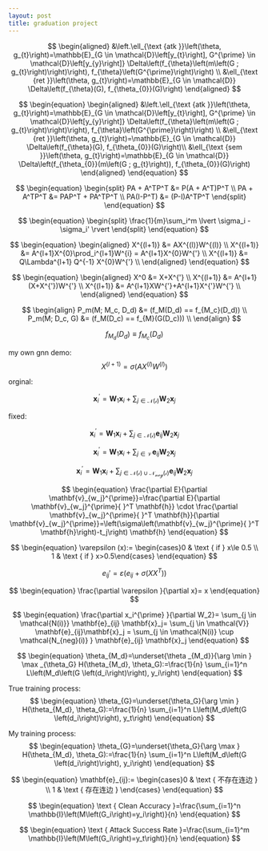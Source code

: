 ```yaml
---
layout: post
title: graduation project
---
```


$$
\begin{aligned}
&\left.\ell_{\text {atk }}\left(\theta, g_{t}\right)=\mathbb{E}_{G \in \mathcal{D}\left[y_{t}\right], G^{\prime} \in \mathcal{D}\left[y_{y}\right]} \Delta\left(f_{\theta}\left(m\left(G ; g_{t}\right)\right)\right), f_{\theta}\left(G^{\prime}\right)\right) \\
&\ell_{\text {ret }}\left(\theta, g_{t}\right)=\mathbb{E}_{G \in \mathcal{D}} \Delta\left(f_{\theta}(G), f_{\theta_{0}}(G)\right)
\end{aligned}
$$

$$
\begin{equation}
\begin{aligned}
&\left.\ell_{\text {atk }}\left(\theta, g_{t}\right)=\mathbb{E}_{G \in \mathcal{D}\left[y_{t}\right], G^{\prime} \in \mathcal{D}\left[y_{y}\right]} \Delta\left(f_{\theta}\left(m\left(G ; g_{t}\right)\right)\right), f_{\theta}\left(G^{\prime}\right)\right) \\
&\ell_{\text {ret }}\left(\theta, g_{t}\right)=\mathbb{E}_{G \in \mathcal{D}} \Delta\left(f_{\theta}(G), f_{\theta_{0}}(G)\right)\\
&\ell_{\text {sem }}\left(\theta, g_{t}\right)=\mathbb{E}_{G \in \mathcal{D}} \Delta\left(f_{\theta_{0}}(m\left(G ; g_{t}\right)), f_{\theta_{0}}(G)\right)
\end{aligned}
\end{equation}
$$

$$
\begin{equation}
\begin{split}
PA + A^TP^T &= P(A + A^T)P^T \\
PA + A^TP^T &= PAP^T + PA^TP^T \\
PA(I-P^T) &= (P-I)A^TP^T
\end{split}
\end{equation}
$$

$$
\begin{equation}
\begin{split}
\frac{1}{m}\sum_i^m \lvert \sigma_i - \sigma_i' \rvert
\end{split}
\end{equation}
$$

$$
\begin{equation}
\begin{aligned}
X^{(l+1)} &= AX^{(l)}W^{(l)} \\
X^{(l+1)} &= A^{l+1}X^{0}\prod_i^{l+1}W^{i} = A^{l+1}X^{0}W^{'} \\
X^{(l+1)} &= Q\Lambda^{l+1} Q^{-1} X^{0}W^{'} \\
\end{aligned}
\end{equation}
$$

$$
\begin{equation}
\begin{aligned}
X^0 &= X+X^{'} \\
X^{(l+1)} &= A^{l+1}(X+X^{'})W^{'} \\
X^{(l+1)} &= A^{l+1}XW^{'}+A^{l+1}X^{'}W^{'} \\
\end{aligned}
\end{equation}
$$


$$
\begin{align}
    P_m(M; M_c, D_d) &= (f_M(D_d) == f_{M_c}(D_d)) \\
    P_m(M; D_c, G) &= (f_M(D_c) == f_{M}(G(D_c))) \\
\end{align}
$$


$$
\begin{equation}
    f_{M_d}(D_d) \equiv f_{M_c}(D_d)
\end{equation}
$$

my own gnn demo:
$$
\begin{equation}
X^{(l+1)} = \sigma (AX^{(l)}W^{(l)}) 
\end{equation}
$$

orginal:

$$
\mathbf{x}^{\prime}_i = \mathbf{W}_1 \mathbf{x}_i +  
\sum_{j \in \mathcal{N(i)}} \mathbf{W}_2 \mathbf{x}_j
$$

fixed:

$$
\mathbf{x}^{\prime}_i = \mathbf{W}_1 \mathbf{x}_i +  
\sum_{j \in \mathcal{N(i)}} \mathbf{e}_{ij} \mathbf{W}_2 \mathbf{x}_j
$$

$$
\mathbf{x}^{\prime}_i = \mathbf{W}_1 \mathbf{x}_i + 
\sum_{j \in \mathcal{V}} \mathbf{e}_{ij} \mathbf{W}_2  \mathbf{x}_j
$$

$$
\mathbf{x}^{\prime}_i = \mathbf{W}_1 \mathbf{x}_i + 
\sum_{j \in \mathcal{N(i)} \cup  \mathcal{N_{neg}(i)} } \mathbf{e}_{ij} \mathbf{W}_2  \mathbf{x}_j
$$

$$
\begin{equation}
\frac{\partial E}{\partial \mathbf{v}_{w_j}^{\prime}}=\frac{\partial E}{\partial \mathbf{v}_{w_j}^{\prime}{ }^T \mathbf{h}} \cdot \frac{\partial \mathbf{v}_{w_j}^{\prime}{ }^T \mathbf{h}}{\partial \mathbf{v}_{w_j}^{\prime}}=\left(\sigma\left(\mathbf{v}_{w_j}^{\prime}{ }^T \mathbf{h}\right)-t_j\right) \mathbf{h}
\end{equation}
$$

$$
\begin{equation}
\varepsilon (x):= \begin{cases}0 & \text { if } x\le 0.5 \\ 1 & \text { if } x>0.5\end{cases}
\end{equation}
$$

$$
\begin{equation}
e_{ij}' = \varepsilon( e_{ij}+ \sigma (XX^T))
\end{equation}
$$


$$
\begin{equation}
\frac{\partial \varepsilon }{\partial x}= x
\end{equation}
$$


$$
\begin{equation}
\frac{\partial x_i^{\prime} }{\partial W_2}= \sum_{j \in \mathcal{N(i)}} \mathbf{e}_{ij}  \mathbf{x}_j=  \sum_{j \in \mathcal{V}} \mathbf{e}_{ij}\mathbf{x}_j = \sum_{j \in \mathcal{N(i)} \cup  \mathcal{N_{neg}(i)} } \mathbf{e}_{ij}  \mathbf{x}_j
\end{equation}
$$


$$
\begin{equation}
\theta_{M_d}=\underset{\theta _{M_d}}{\arg \min } \max _{\theta_G}  H(\theta_{M_d}, \theta_G):=\frac{1}{n} \sum_{i=1}^n L\left(M_d\left(G \left(d_i\right)\right), y_i\right)
\end{equation}
$$


True training process:
$$
\begin{equation}
\theta_{G}=\underset{\theta_G}{\arg \min }   H(\theta_{M_d}, \theta_G):=\frac{1}{n} \sum_{i=1}^n L\left(M_d\left(G \left(d_i\right)\right), y_t\right)
\end{equation}
$$

My training process:
$$
\begin{equation}
\theta_{G}=\underset{\theta_G}{\arg \max }   H(\theta_{M_d}, \theta_G):=\frac{1}{n} \sum_{i=1}^n L\left(M_d\left(G \left(d_i\right)\right), y_i\right)
\end{equation}
$$

$$
\begin{equation}
\mathbf{e}_{ij}:= \begin{cases}0 & \text { 不存在连边  } \\ 1 & \text { 存在连边 } \end{cases}
\end{equation}
$$

$$
\begin{equation}
\text { Clean Accuracy }=\frac{\sum_{i=1}^n \mathbb{I}\left(M\left(G_i\right)=y_i\right)}{n}
\end{equation}
$$

$$
\begin{equation}
\text { Attack Success Rate }=\frac{\sum_{i=1}^m \mathbb{I}\left(M\left(G_i\right)=y_t\right)}{n}
\end{equation}
$$

